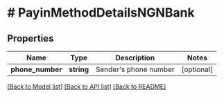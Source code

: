 # # PayinMethodDetailsNGNBank

## Properties

Name | Type | Description | Notes
------------ | ------------- | ------------- | -------------
**phone_number** | **string** | Sender&#39;s phone number | [optional] 

[[Back to Model list]](../../README.md#documentation-for-models) [[Back to API list]](../../README.md#documentation-for-api-endpoints) [[Back to README]](../../README.md)


